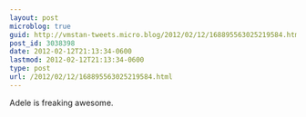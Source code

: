 ```yaml
---
layout: post
microblog: true
guid: http://vmstan-tweets.micro.blog/2012/02/12/168895563025219584.html
post_id: 3038398
date: 2012-02-12T21:13:34-0600
lastmod: 2012-02-12T21:13:34-0600
type: post
url: /2012/02/12/168895563025219584.html
---
```

Adele is freaking awesome.
